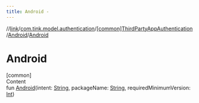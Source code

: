 ```yaml
---
title: Android -
---
```

//[link](../../../index.md)/[com.tink.model.authentication](../../index.md)/[[common]ThirdPartyAppAuthentication](../index.md)/[Android](index.md)/[Android](-android.md)



# Android  
[common]  
Content  
fun [Android](-android.md)(intent: [String](https://kotlinlang.org/api/latest/jvm/stdlib/kotlin/-string/index.html), packageName: [String](https://kotlinlang.org/api/latest/jvm/stdlib/kotlin/-string/index.html), requiredMinimumVersion: [Int](https://kotlinlang.org/api/latest/jvm/stdlib/kotlin/-int/index.html))  




